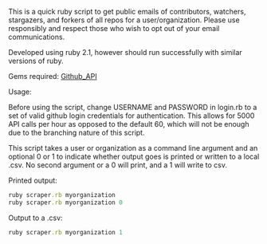 This is a quick ruby script to get public emails of contributors, watchers, stargazers, and forkers of all repos for a user/organization.  Please use responsibly and respect those who wish to opt out of your email communications.

Developed using ruby 2.1, however should run successfully with similar versions of ruby.

Gems required:
[Github_API](http://peter-murach.github.io/github/)

Usage:

Before using the script, change USERNAME and PASSWORD in login.rb to a set of valid github login credentials for authentication.  This allows for 5000 API calls per hour as opposed to the default 60, which will not be enough due to the branching nature of this script.

This script takes a user or organization as a command line argument and an optional 0 or 1 to indicate whether output goes is printed or written to a local .csv.  No second argument or a 0 will print, and a 1 will write to csv.


Printed output:
```ruby
ruby scraper.rb myorganization
ruby scraper.rb myorganization 0
```


Output to a .csv:
```ruby
ruby scraper.rb myorganization 1
```
